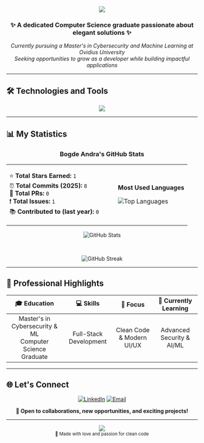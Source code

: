 <div align="center">
  <img src="https://capsule-render.vercel.app/api?type=waving&color=gradient&customColorList=14,15,16&height=200&section=header&text=Andra%20Bogde&fontSize=60&fontColor=ffffff&animation=fadeIn" />
</div>

<div align="center">
  
  ### ✨ A dedicated Computer Science graduate passionate about elegant solutions ✨
  
  *Currently pursuing a Master's in Cybersecurity and Machine Learning at Ovidius University*  
  *Seeking opportunities to grow as a developer while building impactful applications*
  
</div>

---

## 🛠️ Technologies and Tools

<div align="center">

<img src="https://skillicons.dev/icons?i=java,cs,cpp,react,vite,bootstrap,mysql,html,css,js,git,github" />

</div>

---

## 📊 My Statistics

<div align="center">

### Bogde Andra's GitHub Stats  

<table>
<tr>
<td width="60%">

⭐ **Total Stars Earned:** `1`  
⏰ **Total Commits (2025):** `8`  
🔀 **Total PRs:** `0`  
❗ **Total Issues:** `1`  
📚 **Contributed to (last year):** `0`  

</td>
<td width="40%">

**Most Used Languages**

![Top Languages](https://github-readme-stats.vercel.app/api/top-langs/?username=andrabogde&layout=compact&theme=material-palenight&hide_border=true&bg_color=1a1b27&title_color=ff6bcb&text_color=a6accd&icon_color=ff6bcb)

</td>
</tr>
</table>

</div>

<div align="center">
  
![GitHub Stats](https://github-readme-stats.vercel.app/api?username=andrabogde&show_icons=true&theme=material-palenight&hide_border=true&bg_color=1a1b27&title_color=ff6bcb&icon_color=ff6bcb&text_color=a6accd)

<br/>

![GitHub Streak](https://streak-stats.demolab.com/?user=andrabogde&theme=material-palenight&hide_border=true&background=1a1b27&stroke=ff6bcb&ring=ff6bcb&fire=ff6bcb&currStreakNum=a6accd&sideNums=a6accd&currStreakLabel=ff6bcb&sideLabels=ff6bcb&dates=676e95)

</div>

---

## 💼 Professional Highlights

<div align="center">

| 🎓 **Education** | 💻 **Skills** | 🚀 **Focus** | 🌱 **Currently Learning** |
|:---:|:---:|:---:|:---:|
| Master's in Cybersecurity & ML<br/>Computer Science Graduate | Full-Stack Development | Clean Code & Modern UI/UX | Advanced Security & AI/ML |

</div>

---

## 🌐 Let's Connect

<div align="center">

[![LinkedIn](https://img.shields.io/badge/LinkedIn-0077B5?style=for-the-badge&logo=linkedin&logoColor=white&labelColor=FF6B9D)](https://www.linkedin.com/in/andra-bogde-a462b52a0/)
[![Email](https://img.shields.io/badge/Email-FF6B9D?style=for-the-badge&logo=gmail&logoColor=white)](mailto:andragbogde@gmail.com)

**💌 Open to collaborations, new opportunities, and exciting projects!**

</div>

---

<div align="center">
  <img src="https://capsule-render.vercel.app/api?type=waving&color=gradient&customColorList=14,15,16&height=100&section=footer" />
</div>

<div align="center">
  <sub>💖 Made with love and passion for clean code</sub>
</div>
